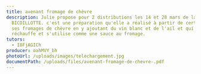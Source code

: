 ```yaml
---
title: avenant fromage de chèvre
description: Julie propose pour 2 distributions les 14 et 28 mars de la
  BICOILLOTTE. c'est une préparation qu'elle a réalisé à partir de certains de
  ses fromages de chèvre en y ajoutant du vin blanc et de l'ail et qui se
  réchauffe et s'utilise comme une sauce au fromage.
tutors:
  - I8FjAGICh
producer: oahMVY_bh
photoUrl: /uploads/images/telechargement.jpg
documentPath: /uploads/files/avenant-fromage-de-chevre-.pdf
---
```

